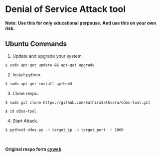 # Denial of Service Attack tool 

<b>Note: Use this for only educational perpouse. And use this on your own risk.</b>

## Ubuntu Commands 

1. Update and upgrade your system.

```bash
$ sudo apt-get update && apt-get upgrade
```

2. Install python.

```bash
$ sudo apt-get install python3
```

3. Clone respo.

```bash
$ sudo git clone https://github.com/SathiraSathsara/ddos-tool.git
```

```bash
$ cd ddos-tool
```

4. Start Attack.

```bash
$ python3 ddos.py -h target_ip -p target_port -t 1000 
```



<br>

<b> Original respo form [cyweb](https://github.com/cyweb/)
